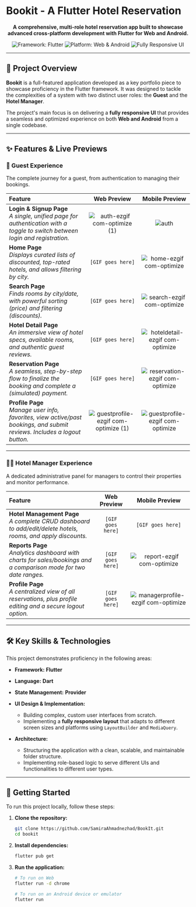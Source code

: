 # Bookit - A Flutter Hotel Reservation

<p align="center">
  <strong>A comprehensive, multi-role hotel reservation app built to showcase advanced cross-platform development with Flutter for Web and Android.</strong>
</p>

<p align="center">
  <img src="https://img.shields.io/badge/Framework-Flutter-02569B?logo=flutter" alt="Framework: Flutter">
  <img src="https://img.shields.io/badge/Platform-Web%20%7C%20Android-green.svg" alt="Platform: Web & Android">
  <img src="https://img.shields.io/badge/UI-Fully%20Responsive-blueviolet" alt="Fully Responsive UI">
</p>

---

## 📖 Project Overview

**Bookit** is a full-featured application developed as a key portfolio piece to showcase proficiency in the Flutter framework. It was designed to tackle the complexities of a system with two distinct user roles: the **Guest** and the **Hotel Manager**.

The project's main focus is on delivering a **fully responsive UI** that provides a seamless and optimized experience on both **Web and Android** from a single codebase.

---

## ✨ Features & Live Previews

### 🏨 Guest Experience

The complete journey for a guest, from authentication to managing their bookings.

| Feature | Web Preview | Mobile Preview |
| :--- | :---: | :---: |
| **Login & Signup Page**<br/>_A single, unified page for authentication with a toggle to switch between login and registration._ | ![auth-ezgif com-optimize (1)](https://github.com/user-attachments/assets/3a8a5f80-0173-4047-ad97-f915d13cb857) | ![auth](https://github.com/user-attachments/assets/dcf30192-55a4-4600-803a-21c686ccbab6) |
| **Home Page**<br/>_Displays curated lists of discounted, top-rated hotels, and allows filtering by city._ | `[GIF goes here]` | ![home-ezgif com-optimize](https://github.com/user-attachments/assets/9f899642-467c-4fa9-bc87-bbf0195227c0) |
| **Search Page**<br/>_Finds rooms by city/date, with powerful sorting (price) and filtering (discounts)._ | `[GIF goes here]` | ![search-ezgif com-optimize](https://github.com/user-attachments/assets/109fdd48-862d-4653-a1e4-6390809b2cb5) |
| **Hotel Detail Page**<br/>_An immersive view of hotel specs, available rooms, and authentic guest reviews._ | `[GIF goes here]` | ![hoteldetail-ezgif com-optimize](https://github.com/user-attachments/assets/85f2b7a9-ed25-403d-8371-9e64e781bede) |
| **Reservation Page**<br/>_A seamless, step-by-step flow to finalize the booking and complete a (simulated) payment._ | `[GIF goes here]` | ![reservation-ezgif com-optimize](https://github.com/user-attachments/assets/78ce936a-2fde-4ad6-972d-e9af3843c7b0) |
| **Profile Page**<br/>_Manage user info, favorites, view active/past bookings, and submit reviews. Includes a logout button._| ![guestprofile-ezgif com-optimize (1)](https://github.com/user-attachments/assets/21a6640e-8507-4b68-9880-396da559368f) | ![guestprofile-ezgif com-optimize](https://github.com/user-attachments/assets/04474460-cfb2-429c-b0a9-d9369daa53c8) |

---






### 👨‍💼 Hotel Manager Experience

A dedicated administrative panel for managers to control their properties and monitor performance.

| Feature | Web Preview | Mobile Preview |
| :--- | :---: | :---: |
| **Hotel Management Page**<br/>_A complete CRUD dashboard to add/edit/delete hotels, rooms, and apply discounts._ | `[GIF goes here]` | `[GIF goes here]` |
| **Reports Page**<br/>_Analytics dashboard with charts for sales/bookings and a comparison mode for two date ranges._ | `[GIF goes here]` | ![report-ezgif com-optimize](https://github.com/user-attachments/assets/5d767d9f-6cb6-437a-b532-ba580ed0187c) |
| **Profile Page**<br/>_A centralized view of all reservations, plus profile editing and a secure logout option._ | `[GIF goes here]` | ![managerprofile-ezgif com-optimize](https://github.com/user-attachments/assets/e8154b1b-6806-4aad-9276-6dc3440c539a) |

---



## 🛠️ Key Skills & Technologies

This project demonstrates proficiency in the following areas:

-   **Framework:** **Flutter**
-   **Language:** **Dart**
-   **State Management:** **Provider** 

-   **UI Design & Implementation:**
    -   Building complex, custom user interfaces from scratch.
    -   Implementing a **fully responsive layout** that adapts to different screen sizes and platforms using `LayoutBuilder` and `MediaQuery`.
-   **Architecture:**
    -   Structuring the application with a clean, scalable, and maintainable folder structure.
    -   Implementing role-based logic to serve different UIs and functionalities to different user types.

---

## 🚀 Getting Started

To run this project locally, follow these steps:

1.  **Clone the repository:**
    ```bash
    git clone https://github.com/SamiraAhmadnezhad/BookIt.git
    cd bookit
    ```

2.  **Install dependencies:**
    ```bash
    flutter pub get
    ```

3.  **Run the application:**
    ```bash
    # To run on Web
    flutter run -d chrome

    # To run on an Android device or emulator
    flutter run
    ```

